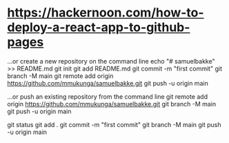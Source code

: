 # https://hackernoon.com/how-to-deploy-a-react-app-to-github-pages

…or create a new repository on the command line
echo "# samuelbakke" >> README.md
git init
git add README.md
git commit -m "first commit"
git branch -M main
git remote add origin https://github.com/mmukunga/samuelbakke.git
git push -u origin main

…or push an existing repository from the command line
git remote add origin https://github.com/mmukunga/samuelbakke.git
git branch -M main
git push -u origin main




git status
git add .
git commit -m "first commit"
git branch -M main
git push -u origin main

